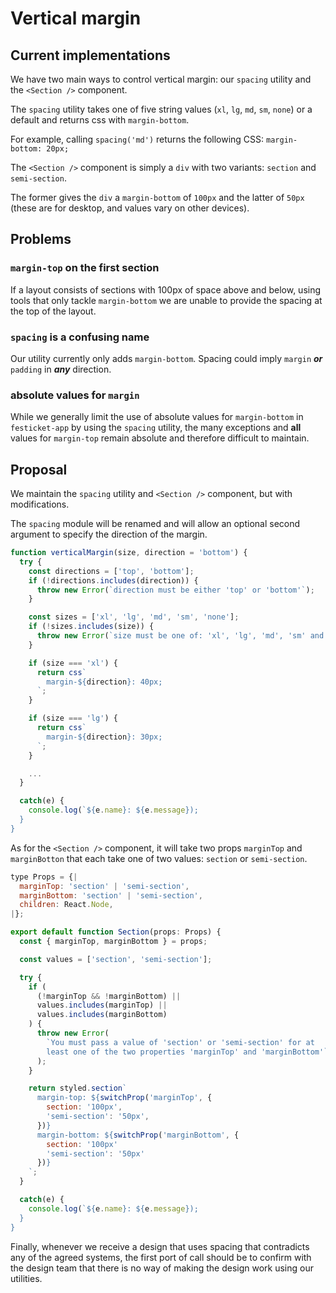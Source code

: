 # Vertical margin

## Current implementations

We have two main ways to control vertical margin: our `spacing` utility and the `<Section />` component.

The `spacing` utility takes one of five string values (`xl`, `lg`, `md`, `sm`, `none`) or a default and returns css with `margin-bottom`.

For example, calling `spacing('md')` returns the following CSS: `margin-bottom: 20px;`

The `<Section />` component is simply a `div` with two variants: `section` and `semi-section`.

The former gives the `div` a `margin-bottom` of `100px` and the latter of `50px` (these are for desktop, and values vary on other devices).

## Problems

### `margin-top` on the first section

If a layout consists of sections with 100px of space above and below, using tools that only tackle `margin-bottom` we are unable to provide the spacing at the top of the layout.

### `spacing` is a confusing name

Our utility currently only adds `margin-bottom`. Spacing could imply `margin` **_or_** `padding` in **_any_** direction.

### absolute values for `margin`

While we generally limit the use of absolute values for `margin-bottom` in `festicket-app` by using the `spacing` utility, the many exceptions and **all** values for `margin-top` remain absolute and therefore difficult to maintain.

## Proposal

We maintain the `spacing` utility and `<Section />` component, but with modifications.

The `spacing` module will be renamed and will allow an optional second argument to specify the direction of the margin.

```js
function verticalMargin(size, direction = 'bottom') {
  try {
    const directions = ['top', 'bottom'];
    if (!directions.includes(direction)) {
      throw new Error(`direction must be either 'top' or 'bottom'`);
    }

    const sizes = ['xl', 'lg', 'md', 'sm', 'none'];
    if (!sizes.includes(size)) {
      throw new Error(`size must be one of: 'xl', 'lg', 'md', 'sm' and 'none'`);
    }

    if (size === 'xl') {
      return css`
        margin-${direction}: 40px;
      `;
    }

    if (size === 'lg') {
      return css`
        margin-${direction}: 30px;
      `;
    }

    ...
  }

  catch(e) {
    console.log(`${e.name}: ${e.message});
  }
}
```

As for the `<Section />` component, it will take two props `marginTop` and `marginBotton` that each take one of two values: `section` or `semi-section`.

```js
type Props = {|
  marginTop: 'section' | 'semi-section',
  marginBottom: 'section' | 'semi-section',
  children: React.Node,
|};

export default function Section(props: Props) {
  const { marginTop, marginBottom } = props;

  const values = ['section', 'semi-section'];

  try {
    if (
      (!marginTop && !marginBottom) ||
      values.includes(marginTop) ||
      values.includes(marginBottom)
    ) {
      throw new Error(
        `You must pass a value of 'section' or 'semi-section' for at
        least one of the two properties 'marginTop' and 'marginBottom'`
      );
    }

    return styled.section`
      margin-top: ${switchProp('marginTop', {
        section: '100px',
        'semi-section': '50px',
      })}
      margin-bottom: ${switchProp('marginBottom', {
        section: '100px'
        'semi-section': '50px'
      })}
    `;
  }

  catch(e) {
    console.log(`${e.name}: ${e.message});
  }
}
```

Finally, whenever we receive a design that uses spacing that contradicts any of the agreed systems, the first port of call should be to confirm with the design team that there is no way of making the design work using our utilities.
